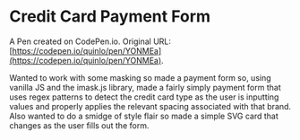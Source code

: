 # Credit Card Payment Form

A Pen created on CodePen.io. Original URL: [https://codepen.io/quinlo/pen/YONMEa](https://codepen.io/quinlo/pen/YONMEa).

Wanted to work with some masking so made a payment form so, using vanilla JS and the imask.js library, made a fairly simply payment form that uses regex patterns to detect the credit card type as the user is inputting values and properly applies the relevant spacing associated with that brand.  Also wanted to do a smidge of style flair so made a simple SVG card that changes as the user fills out the form.